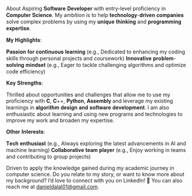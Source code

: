 About
Aspiring 𝐒𝐨𝐟𝐭𝐰𝐚𝐫𝐞 𝐃𝐞𝐯𝐞𝐥𝐨𝐩𝐞𝐫 with entry-level proficiency in 𝐂𝐨𝐦𝐩𝐮𝐭𝐞𝐫 𝐒𝐜𝐢𝐞𝐧𝐜𝐞. My ambition is to help 𝐭𝐞𝐜𝐡𝐧𝐨𝐥𝐨𝐠𝐲-𝐝𝐫𝐢𝐯𝐞𝐧 𝐜𝐨𝐦𝐩𝐚𝐧𝐢𝐞𝐬 solve complex problems by using my 𝐮𝐧𝐢𝐪𝐮𝐞 𝐭𝐡𝐢𝐧𝐤𝐢𝐧𝐠 and 𝐩𝐫𝐨𝐠𝐫𝐚𝐦𝐦𝐢𝐧𝐠 𝐞𝐱𝐩𝐞𝐫𝐭𝐢𝐬𝐞.

𝐌𝐲 𝐇𝐢𝐠𝐡𝐥𝐢𝐠𝐡𝐭𝐬:

𝐏𝐚𝐬𝐬𝐢𝐨𝐧 𝐟𝐨𝐫 𝐜𝐨𝐧𝐭𝐢𝐧𝐮𝐨𝐮𝐬 𝐥𝐞𝐚𝐫𝐧𝐢𝐧𝐠 (e.g., Dedicated to enhancing my coding skills through personal projects and coursework)
𝐈𝐧𝐧𝐨𝐯𝐚𝐭𝐢𝐯𝐞 𝐩𝐫𝐨𝐛𝐥𝐞𝐦-𝐬𝐨𝐥𝐯𝐢𝐧𝐠 𝐦𝐢𝐧𝐝𝐬𝐞𝐭 (e.g., Eager to tackle challenging algorithms and optimize code efficiency)

𝐊𝐞𝐲 𝐒𝐭𝐫𝐞𝐧𝐠𝐭𝐡𝐬:

Thrilled about opportunities and challenges that allow me to use my proficiency with 𝐂, 𝐂++, 𝐏𝐲𝐭𝐡𝐨𝐧, 𝐀𝐬𝐬𝐞𝐦𝐛𝐥𝐲 and leverage my existing learnings in 𝐚𝐥𝐠𝐨𝐫𝐢𝐭𝐡𝐦 𝐝𝐞𝐬𝐢𝐠𝐧 𝐚𝐧𝐝 𝐬𝐨𝐟𝐭𝐰𝐚𝐫𝐞 𝐝𝐞𝐯𝐞𝐥𝐨𝐩𝐦𝐞𝐧𝐭.
I am also enthusiastic about learning and using new programs and technologies to improve my work and broaden my expertise.

𝐎𝐭𝐡𝐞𝐫 𝐈𝐧𝐭𝐞𝐫𝐞𝐬𝐭𝐬:

𝐓𝐞𝐜𝐡 𝐞𝐧𝐭𝐡𝐮𝐬𝐢𝐚𝐬𝐭 (e.g., Always exploring the latest advancements in AI and machine learning)
𝐂𝐨𝐥𝐥𝐚𝐛𝐨𝐫𝐚𝐭𝐢𝐯𝐞 𝐭𝐞𝐚𝐦 𝐩𝐥𝐚𝐲𝐞𝐫 (e.g., Enjoy working in teams and contributing to group projects)

Driven to apply the knowledge gained during my academic journey in computer science. Do you relate to my story, or want to know more about my background? I’d love to connect with you on LinkedIn! 📧 You can also reach me at danieldalal01@gmail.com.
